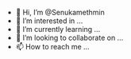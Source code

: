 - 👋 Hi, I’m @Senukamethmin
- 👀 I’m interested in ...
- 🌱 I’m currently learning ...
- 💞️ I’m looking to collaborate on ...
- 📫 How to reach me ...

<!---
Senukamethmin/Senukamethmin is a ✨ special ✨ repository because its `README.md` (this file) appears on your GitHub profile.
You can click the Preview link to take a look at your changes.
--->
